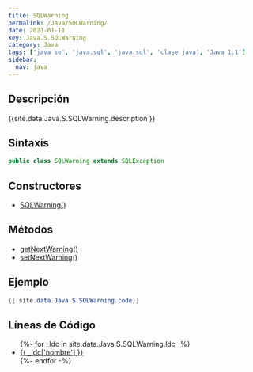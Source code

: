 ```yaml
---
title: SQLWarning
permalink: /Java/SQLWarning/
date: 2021-01-11
key: Java.S.SQLWarning
category: Java
tags: ['java se', 'java.sql', 'java.sql', 'clase java', 'Java 1.1']
sidebar: 
  nav: java
---
```


## Descripción
{{site.data.Java.S.SQLWarning.description }}

## Sintaxis
~~~java
public class SQLWarning extends SQLException
~~~

## Constructores
* [SQLWarning()](/Java/SQLWarning/SQLWarning/)

## Métodos
* [getNextWarning()](/Java/SQLWarning/getNextWarning)
* [setNextWarning()](/Java/SQLWarning/setNextWarning)

## Ejemplo
~~~java
{{ site.data.Java.S.SQLWarning.code}}
~~~

## Líneas de Código
<ul>
{%- for _ldc in site.data.Java.S.SQLWarning.ldc -%}
   <li>
       <a href="{{_ldc['url'] }}">{{ _ldc['nombre'] }}</a>
   </li>
{%- endfor -%}
</ul>
